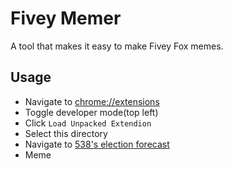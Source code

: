 # Fivey Memer

A tool that makes it easy to make Fivey Fox memes.

## Usage

- Navigate to [chrome://extensions](chrome://extensions/)
- Toggle developer mode(top left)
- Click `Load Unpacked Extendion`
- Select this directory
- Navigate to [538's election forecast](https://projects.fivethirtyeight.com/2020-election-forecast/)
- Meme
